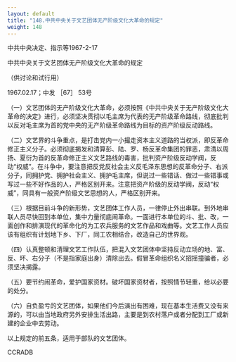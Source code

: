 ```yaml
---
layout: default
title: "148.中共中央关于文艺团体无产阶级文化大革命的规定"
weight: 148
---
```


中共中央决定、指示等1967-2-17

中共中央关于文艺团体无产阶级文化大革命的规定

（供讨论和试行用）

1967.02.17；中发 ［67］ 53号

（一）文艺团体的无产阶级文化大革命，必须按照《中共中央关于无产阶级文化大革命的决定》进行，必须坚决贯彻以毛主席为代表的无产阶级革命路线，彻底批判以反对毛主席为首的党中央的无产阶级革命路线为目标的资产阶级反动路线。

（二）文艺界的斗争重点，是打击党内一小撮走资本主义道路的当权派，即反革命修正主义分子。必须彻底揭发和清算彭、陆、罗、杨反革命集团的罪恶，肃清以周扬、夏衍为首的反革命修正主义文艺路线的毒害，批判资产阶级反动学阀，反动“权威”。在斗争中，要注意把反党反社会主义反毛泽东思想的反革命分子、右派分子，同拥护党、拥护社会主义、拥护毛主席，但说过一些错话、做过一些错事或写过一些不好作品的人，严格区别开来。注意把资产阶级的反动学阀，反动“权威”，同具有一般资产阶级文艺思想的人，严格区别开来。

（三）根据目前斗争的新形势，文艺团体工作人员，一律停止外出串联。到外地串联人员尽快回到本单位，集中力量彻底闹革命。一面进行本单位的斗、批、改，一面创作和排演现代的革命化的为工农兵服务的文艺作品和戏曲等。文艺工作人员应该有组织有计划地下乡、下厂，同工农相结合，改造自己的世界观。

（四）认真整顿和清理文艺工作队伍，把混入文艺团体中坚持反动立场的地、富、反、坏、右分子（不是指家庭出身）清除出去。假冒革命组织名义招摇撞骗者，必须坚决揭露。

（五）要节约闹革命，爱护国家资材。破坏国家资材者，按照情节轻重，给以必要的处分。

（六）自负盈亏的文艺团体，如果他们今后演出有困难，现在基本生活费又没有来源的，可以由当地政府另外安排生活出路，主要是到农村落户或者分配到工厂或新建的企业中去劳动。

以上规定的前五条，适用于部队的文艺团体。

CCRADB

